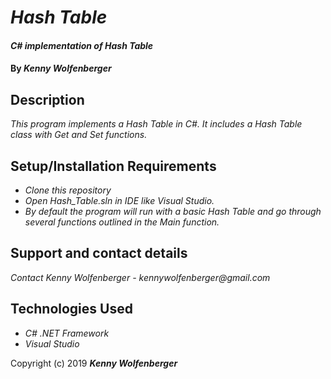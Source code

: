 # _Hash Table_

#### _C# implementation of Hash Table_

#### By _**Kenny Wolfenberger**_

## Description

_This program implements a Hash Table in C#. It includes a Hash Table class with Get and Set functions._

## Setup/Installation Requirements

* _Clone this repository_
* _Open Hash_Table.sln in IDE like Visual Studio._
* _By default the program will run with a basic Hash Table and go through several functions outlined in the Main function._


## Support and contact details

_Contact Kenny Wolfenberger - kennywolfenberger@gmail.com_


## Technologies Used

* _C# .NET Framework_
* _Visual Studio_


Copyright (c) 2019 **_Kenny Wolfenberger_**
